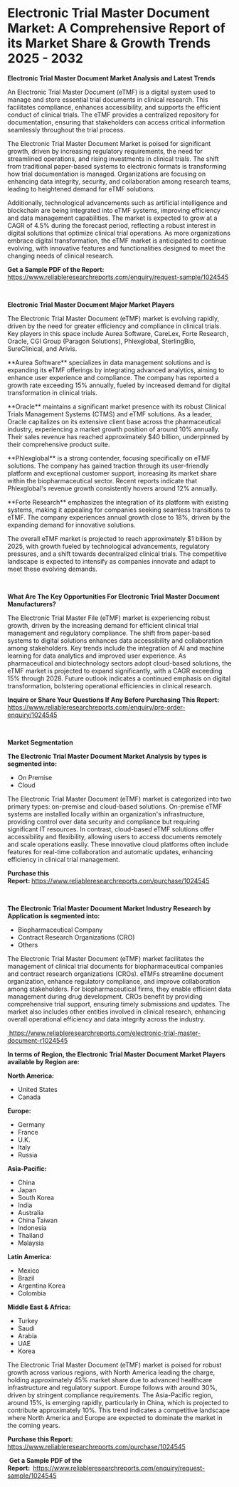 <p><h1>Electronic Trial Master Document Market: A Comprehensive Report of its Market Share & Growth Trends 2025 - 2032</h1></p><p><strong>Electronic Trial Master Document Market Analysis and Latest Trends</strong></p>
<p><p>An Electronic Trial Master Document (eTMF) is a digital system used to manage and store essential trial documents in clinical research. This facilitates compliance, enhances accessibility, and supports the efficient conduct of clinical trials. The eTMF provides a centralized repository for documentation, ensuring that stakeholders can access critical information seamlessly throughout the trial process.</p><p>The Electronic Trial Master Document Market is poised for significant growth, driven by increasing regulatory requirements, the need for streamlined operations, and rising investments in clinical trials. The shift from traditional paper-based systems to electronic formats is transforming how trial documentation is managed. Organizations are focusing on enhancing data integrity, security, and collaboration among research teams, leading to heightened demand for eTMF solutions.</p><p>Additionally, technological advancements such as artificial intelligence and blockchain are being integrated into eTMF systems, improving efficiency and data management capabilities. The market is expected to grow at a CAGR of 4.5% during the forecast period, reflecting a robust interest in digital solutions that optimize clinical trial operations. As more organizations embrace digital transformation, the eTMF market is anticipated to continue evolving, with innovative features and functionalities designed to meet the changing needs of clinical research.</p></p>
<p><strong>Get a Sample PDF of the Report:&nbsp;</strong> <a href="https://www.reliableresearchreports.com/enquiry/request-sample/1024545?utm_campaign=2295&utm_medium=2&utm_source=Github&utm_content=ia&utm_term=18042025&utm_id=electronic-trial-master-document">https://www.reliableresearchreports.com/enquiry/request-sample/1024545</a></p>
<p>&nbsp;</p>
<p><strong>Electronic Trial Master Document Major Market Players</strong></p>
<p><p>The Electronic Trial Master Document (eTMF) market is evolving rapidly, driven by the need for greater efficiency and compliance in clinical trials. Key players in this space include Aurea Software, CareLex, Forte Research, Oracle, CGI Group (Paragon Solutions), Phlexglobal, SterlingBio, SureClinical, and Arivis.</p><p>**Aurea Software** specializes in data management solutions and is expanding its eTMF offerings by integrating advanced analytics, aiming to enhance user experience and compliance. The company has reported a growth rate exceeding 15% annually, fueled by increased demand for digital transformation in clinical trials.</p><p>**Oracle** maintains a significant market presence with its robust Clinical Trials Management Systems (CTMS) and eTMF solutions. As a leader, Oracle capitalizes on its extensive client base across the pharmaceutical industry, experiencing a market growth position of around 10% annually. Their sales revenue has reached approximately $40 billion, underpinned by their comprehensive product suite.</p><p>**Phlexglobal** is a strong contender, focusing specifically on eTMF solutions. The company has gained traction through its user-friendly platform and exceptional customer support, increasing its market share within the biopharmaceutical sector. Recent reports indicate that Phlexglobal's revenue growth consistently hovers around 12% annually.</p><p>**Forte Research** emphasizes the integration of its platform with existing systems, making it appealing for companies seeking seamless transitions to eTMF. The company experiences annual growth close to 18%, driven by the expanding demand for innovative solutions.</p><p>The overall eTMF market is projected to reach approximately $1 billion by 2025, with growth fueled by technological advancements, regulatory pressures, and a shift towards decentralized clinical trials. The competitive landscape is expected to intensify as companies innovate and adapt to meet these evolving demands.</p></p>
<p>&nbsp;</p>
<p><strong>What Are The Key Opportunities For Electronic Trial Master Document Manufacturers?</strong></p>
<p><p>The Electronic Trial Master File (eTMF) market is experiencing robust growth, driven by the increasing demand for efficient clinical trial management and regulatory compliance. The shift from paper-based systems to digital solutions enhances data accessibility and collaboration among stakeholders. Key trends include the integration of AI and machine learning for data analytics and improved user experience. As pharmaceutical and biotechnology sectors adopt cloud-based solutions, the eTMF market is projected to expand significantly, with a CAGR exceeding 15% through 2028. Future outlook indicates a continued emphasis on digital transformation, bolstering operational efficiencies in clinical research.</p></p>
<p><strong>Inquire or Share Your Questions If Any Before Purchasing This Report:</strong> <a href="https://www.reliableresearchreports.com/enquiry/pre-order-enquiry/1024545?utm_campaign=2295&utm_medium=2&utm_source=Github&utm_content=ia&utm_term=18042025&utm_id=electronic-trial-master-document">https://www.reliableresearchreports.com/enquiry/pre-order-enquiry/1024545</a></p>
<p>&nbsp;</p>
<p><strong>Market Segmentation</strong></p>
<p><strong>The Electronic Trial Master Document Market Analysis by types is segmented into:</strong></p>
<p><ul><li>On Premise</li><li>Cloud</li></ul></p>
<p><p>The Electronic Trial Master Document (eTMF) market is categorized into two primary types: on-premise and cloud-based solutions. On-premise eTMF systems are installed locally within an organization's infrastructure, providing control over data security and compliance but requiring significant IT resources. In contrast, cloud-based eTMF solutions offer accessibility and flexibility, allowing users to access documents remotely and scale operations easily. These innovative cloud platforms often include features for real-time collaboration and automatic updates, enhancing efficiency in clinical trial management.</p></p>
<p><strong>Purchase this Report:&nbsp;</strong><a href="https://www.reliableresearchreports.com/purchase/1024545?utm_campaign=2295&utm_medium=2&utm_source=Github&utm_content=ia&utm_term=18042025&utm_id=electronic-trial-master-document">https://www.reliableresearchreports.com/purchase/1024545</a></p>
<p>&nbsp;</p>
<p><strong>The Electronic Trial Master Document Market Industry Research by Application is segmented into:</strong></p>
<p><ul><li>Biopharmaceutical Company</li><li>Contract Research Organizations (CRO)</li><li>Others</li></ul></p>
<p><p>The Electronic Trial Master Document (eTMF) market facilitates the management of clinical trial documents for biopharmaceutical companies and contract research organizations (CROs). eTMFs streamline document organization, enhance regulatory compliance, and improve collaboration among stakeholders. For biopharmaceutical firms, they enable efficient data management during drug development. CROs benefit by providing comprehensive trial support, ensuring timely submissions and updates. The market also includes other entities involved in clinical research, enhancing overall operational efficiency and data integrity across the industry.</p></p>
<p><a href="https://www.reliableresearchreports.com/electronic-trial-master-document-r1024545?utm_campaign=2295&utm_medium=2&utm_source=Github&utm_content=ia&utm_term=18042025&utm_id=electronic-trial-master-document">&nbsp;https://www.reliableresearchreports.com/electronic-trial-master-document-r1024545</a></p>
<p><strong>In terms of Region, the Electronic Trial Master Document Market Players available by Region are:</strong></p>
<p>
    <p> <strong> North America: </strong>
        <ul>
            <li>United States</li>
            <li>Canada</li>
        </ul>
        </p> 
    <p> <strong> Europe: </strong>
        <ul>
            <li>Germany</li>
            <li>France</li>
            <li>U.K.</li>
            <li>Italy</li>
            <li>Russia</li>
        </ul>
        </p> 
    <p> <strong> Asia-Pacific: </strong>
        <ul>
            <li>China</li>
            <li>Japan</li>
            <li>South Korea</li>
            <li>India</li>
            <li>Australia</li>
            <li>China Taiwan</li>
            <li>Indonesia</li>
            <li>Thailand</li>
            <li>Malaysia</li>
        </ul>
        </p> 
    <p> <strong> Latin America: </strong>
        <ul>
            <li>Mexico</li>
            <li>Brazil</li>
            <li>Argentina Korea</li>
            <li>Colombia</li>
        </ul>
        </p> 
    <p> <strong> Middle East & Africa: </strong>
        <ul>
            <li>Turkey</li>
            <li>Saudi</li>
            <li>Arabia</li>
            <li>UAE</li>
            <li>Korea</li>
        </ul>
    </p>
    </p>
<p><p>The Electronic Trial Master Document (eTMF) market is poised for robust growth across various regions, with North America leading the charge, holding approximately 45% market share due to advanced healthcare infrastructure and regulatory support. Europe follows with around 30%, driven by stringent compliance requirements. The Asia-Pacific region, around 15%, is emerging rapidly, particularly in China, which is projected to contribute approximately 10%. This trend indicates a competitive landscape where North America and Europe are expected to dominate the market in the coming years.</p></p>
<p><strong>Purchase this Report: </strong><a href="https://www.reliableresearchreports.com/purchase/1024545?utm_campaign=2295&utm_medium=2&utm_source=Github&utm_content=ia&utm_term=18042025&utm_id=electronic-trial-master-document">https://www.reliableresearchreports.com/purchase/1024545</a></p>
<p>&nbsp;<strong>Get a Sample PDF of the Report:&nbsp;&nbsp;</strong><a href="https://www.reliableresearchreports.com/enquiry/request-sample/1024545?utm_campaign=2295&utm_medium=2&utm_source=Github&utm_content=ia&utm_term=18042025&utm_id=electronic-trial-master-document">https://www.reliableresearchreports.com/enquiry/request-sample/1024545</a></p>
<p><strong></strong></p>
<p><p></p><p></p><p></p></p>